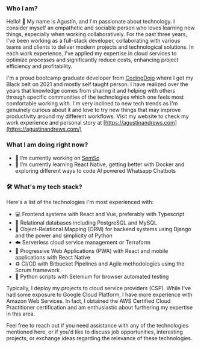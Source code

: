 ### Who I am?
Hello! 👋 My name is Agustín, and I'm passionate about technology. I consider myself an empathetic and sociable person who loves learning new things, especially when working collaboratively. For the past three years, I've been working as a full-stack developer, collaborating with various teams and clients to deliver modern projects and technological solutions. In each work experience, I've applied my expertise in cloud services to optimize processes and significantly reduce costs, enhancing project efficiency and profitability.

I'm a proud bootcamp graduate developer from [CodingDojo](https://www.codingdojo.com/) where I got my Black belt on 2021 and mostly self taught person. I have realized over the years that knowledge comes from sharing it and helping with others through specific communities of the technologies which one feels most comfortable working with. I'm very inclined to new tech trends as I'm genuinely curious about it and love to try new things that may improve productivity around my different workflows. Visit my website to check my work experience and personal story at [https://agustinandrews.com](https://agustinandrews.com/)

### What I am doing right now?
- 💼 I’m currently working on [SemSo](https://semso.cl/)
- 🌱 I’m currently learning React Native, getting better with Docker and exploring different ways to code AI powered Whatsapp Chatbots


### 🛠️ What's my tech stack?

Here's a list of the technologies I'm most experienced with:

- 💻 Frontend systems with React and Vue, preferably with Typescript
- 💾 Relational databases including PostgreSQL and MySQL
- 🧬 Object-Relational Mapping (ORM) for backend systems using Django and the power and simplicity of Python
- ☁️ Serverless cloud service management or Terraform
- 📱 Progressive Web Applications (PWA) with React and mobile applications with React Native
- ♻️ CI/CD with Bitbucket Pipelines and Agile methodologies using the Scrum framework
- 🐍 Python scripts with Selenium for browser automated testing

Typically, I deploy my projects to cloud service providers (CSP). While I've had some exposure to Google Cloud Platform, I have more experience with Amazon Web Services. In fact, I obtained the AWS Certified Cloud Practitioner certification and am enthusiastic about furthering my expertise in this area.

Feel free to reach out if you need assistance with any of the technologies mentioned here, or if you'd like to discuss job opportunities, interesting projects, or exchange ideas regarding the relevance of these technologies.
